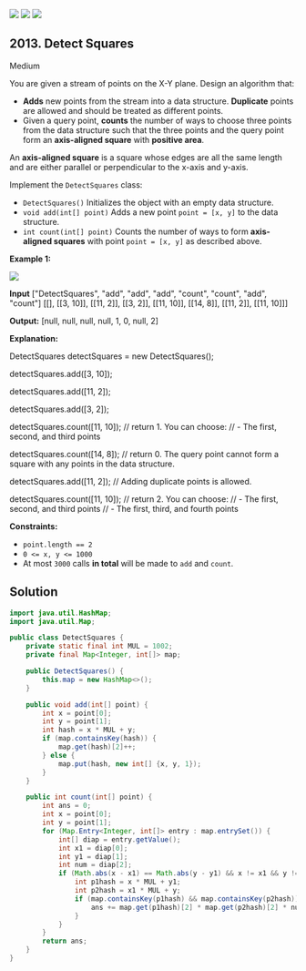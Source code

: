 [![](https://img.shields.io/github/stars/javadev/LeetCode-in-Java?label=Stars&style=flat-square)](https://github.com/javadev/LeetCode-in-Java)
[![](https://img.shields.io/github/forks/javadev/LeetCode-in-Java?label=Fork%20me%20on%20GitHub%20&style=flat-square)](https://github.com/javadev/LeetCode-in-Java/fork)
[![](https://img.shields.io/badge/-LeetCode%20in%20Kotlin-blue?style=flat-square)](https://github.com/javadev/LeetCode-in-Kotlin)

## 2013\. Detect Squares

Medium

You are given a stream of points on the X-Y plane. Design an algorithm that:

*   **Adds** new points from the stream into a data structure. **Duplicate** points are allowed and should be treated as different points.
*   Given a query point, **counts** the number of ways to choose three points from the data structure such that the three points and the query point form an **axis-aligned square** with **positive area**.

An **axis-aligned square** is a square whose edges are all the same length and are either parallel or perpendicular to the x-axis and y-axis.

Implement the `DetectSquares` class:

*   `DetectSquares()` Initializes the object with an empty data structure.
*   `void add(int[] point)` Adds a new point `point = [x, y]` to the data structure.
*   `int count(int[] point)` Counts the number of ways to form **axis-aligned squares** with point `point = [x, y]` as described above.

**Example 1:**

![](https://assets.leetcode.com/uploads/2021/09/01/image.png)

**Input** ["DetectSquares", "add", "add", "add", "count", "count", "add", "count"] [[], [[3, 10]], [[11, 2]], [[3, 2]], [[11, 10]], [[14, 8]], [[11, 2]], [[11, 10]]]

**Output:** [null, null, null, null, 1, 0, null, 2]

**Explanation:** 

DetectSquares detectSquares = new DetectSquares(); 

detectSquares.add([3, 10]); 

detectSquares.add([11, 2]); 

detectSquares.add([3, 2]); 

detectSquares.count([11, 10]); // return 1. You can choose: 
                               // - The first, second, and third points 

detectSquares.count([14, 8]); // return 0. The query point cannot form a square with any points in the data structure. 

detectSquares.add([11, 2]); // Adding duplicate points is allowed. 

detectSquares.count([11, 10]); // return 2. You can choose: // - The first, second, and third points // - The first, third, and fourth points

**Constraints:**

*   `point.length == 2`
*   `0 <= x, y <= 1000`
*   At most `3000` calls **in total** will be made to `add` and `count`.

## Solution

```java
import java.util.HashMap;
import java.util.Map;

public class DetectSquares {
    private static final int MUL = 1002;
    private final Map<Integer, int[]> map;

    public DetectSquares() {
        this.map = new HashMap<>();
    }

    public void add(int[] point) {
        int x = point[0];
        int y = point[1];
        int hash = x * MUL + y;
        if (map.containsKey(hash)) {
            map.get(hash)[2]++;
        } else {
            map.put(hash, new int[] {x, y, 1});
        }
    }

    public int count(int[] point) {
        int ans = 0;
        int x = point[0];
        int y = point[1];
        for (Map.Entry<Integer, int[]> entry : map.entrySet()) {
            int[] diap = entry.getValue();
            int x1 = diap[0];
            int y1 = diap[1];
            int num = diap[2];
            if (Math.abs(x - x1) == Math.abs(y - y1) && x != x1 && y != y1) {
                int p1hash = x * MUL + y1;
                int p2hash = x1 * MUL + y;
                if (map.containsKey(p1hash) && map.containsKey(p2hash)) {
                    ans += map.get(p1hash)[2] * map.get(p2hash)[2] * num;
                }
            }
        }
        return ans;
    }
}
```